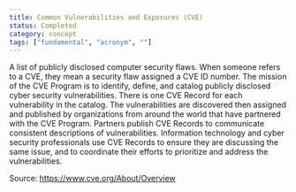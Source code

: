 ```yaml
---
title: Common Vulnerabilities and Exposures (CVE)
status: Completed
category: concept
tags: ["fundamental", "acronym", ""]
---
```


A list of publicly disclosed computer security flaws. When someone refers to a CVE, they mean a security flaw assigned a CVE ID number. The mission of the CVE Program is to identify, define, and catalog publicly disclosed cyber security vulnerabilities. There is one CVE Record for each vulnerability in the catalog. The vulnerabilities are discovered then assigned and published by organizations from around the world that have partnered with the CVE Program. Partners publish CVE Records to communicate consistent descriptions of vulnerabilities. Information technology and cyber security professionals use CVE Records to ensure they are discussing the same issue, and to coordinate their efforts to prioritize and address the vulnerabilities.

Source: https://www.cve.org/About/Overview